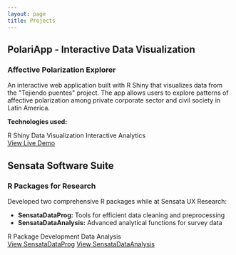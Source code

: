 ```yaml
---
layout: page
title: Projects
---
```


## PolariApp - Interactive Data Visualization

<div class="project-card">
    <h3>Affective Polarization Explorer</h3>
    <p>An interactive web application built with R Shiny that visualizes data from the "Tejiendo puentes" project. The app allows users to explore patterns of affective polarization among private corporate sector and civil society in Latin America.</p>
    <p><strong>Technologies used:</strong></p>
    <div class="tags">
        <span class="tag">R Shiny</span>
        <span class="tag">Data Visualization</span>
        <span class="tag">Interactive Analytics</span>
    </div>
    <a href="https://gaborio.shinyapps.io/polariApp/" class="button">View Live Demo</a>
</div>

## Sensata Software Suite

<div class="project-card">
    <h3>R Packages for Research</h3>
    <p>Developed two comprehensive R packages while at Sensata UX Research:</p>
    <ul>
        <li><strong>SensataDataProg:</strong> Tools for efficient data cleaning and preprocessing</li>
        <li><strong>SensataDataAnalysis:</strong> Advanced analytical functions for survey data</li>
    </ul>
    <div class="tags">
        <span class="tag">R</span>
        <span class="tag">Package Development</span>
        <span class="tag">Data Analysis</span>
    </div>
    <div class="project-links">
        <a href="https://github.com/SensataUX/sensataDataProg" class="button">View SensataDataProg</a>
        <a href="https://github.com/SensataUX/sensataDataAnalysis" class="button">View SensataDataAnalysis</a>
    </div>
</div>
